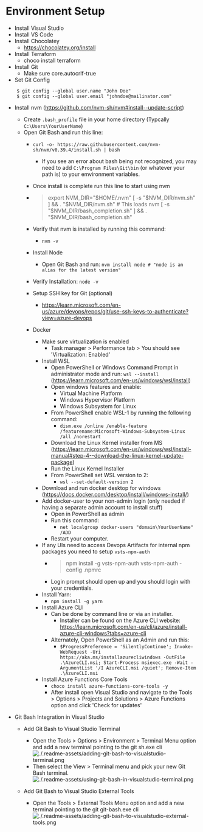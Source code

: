 
# Environment Setup
- Install Visual Studio
- Install VS Code
- Install Chocolatey
    - https://chocolatey.org/install
- Install Terraform
    - choco install terraform
- Install Git
    - Make sure core.autocrlf-true
- Set Git Config
``` shell
    $ git config --global user.name "John Doe"
    $ git config --global user.email "johndoe@mailinator.com"
```
- Install nvm (https://github.com/nvm-sh/nvm#install--update-script)
    - Create ``.bash_profile`` file in your home directory (Typcally `C:\Users\YourUserName`)
    - Open Git Bash and run this line: 
        - `curl -o- https://raw.githubusercontent.com/nvm-sh/nvm/v0.39.4/install.sh | bash`
            - If you see an error about bash being not recognized, you may need to add `C:\Program Files\Git\bin` (or whatever your path is) to your emvironment variables.
        - Once install is complete run this line to start using nvm

        -   >export NVM_DIR="$HOME/.nvm"
            >[ -s "$NVM_DIR/nvm.sh" ] && \. "$NVM_DIR/nvm.sh" # This loads nvm
            >[ -s "$NVM_DIR/bash_completion.sh" ] && \. "$NVM_DIR/bash_completion.sh"

        - Verify that nvm is installed by running this command:
            - `nvm -v`
        - Install Node
            - Open Git Bash and run: `nvm install node # "node is an alias for the latest version"`
        - Verify Installation: `node -v`
        - Setup SSH key for Git (optional)
            - https://learn.microsoft.com/en-us/azure/devops/repos/git/use-ssh-keys-to-authenticate?view=azure-devops
        - Docker
            - Make sure virtualization is enabled
                - Task manager > Performance tab > You should see 'Virtualization: Enabled'
            - Install WSL
                - Open PowerShell or Windows Command Prompt in administrator mode and run: `wsl --install` (https://learn.microsoft.com/en-us/windows/wsl/install)
                - Open windows features and enable:
                    - Virtual Machine Platform
                    - Windows Hypervisor Platform
                    - Windows Subsystem for Linux
                - From PowerShell enable WSL-1 by running the following command:
                    - `dism.exe /online /enable-feature /featurename:Microsoft-Windows-Subsystem-Linux /all /norestart`
                - Download the Linux Kernel installer from MS (https://learn.microsoft.com/en-us/windows/wsl/install-manual#step-4--download-the-linux-kernel-update-package)
                - Run the Linux Kernel Installer
                - From PowerShell set WSL version to 2:
                    - `wsl --set-default-version 2`
            - Download and run docker desktop for windows (https://docs.docker.com/desktop/install/windows-install/)
            - Add docker-user to your non-admin login (only needed if having a separate admin account to install stuff)
                - Open in PowerShell as admin
                - Run this command:
                    - `net localgroup docker-users "domain\YourUserName" /ADD`
                - Restart your computer.
            - If any UIs need to access Devops Artifacts for internal npm packages you need to setup `vsts-npm-auth`
                -   > npm install -g vsts-npm-auth
                    > vsts-npm-auth -config .npmrc
                - Login prompt should open up and you should login with your credentials.
            - Install Yarn:
                - `npm install -g yarn`
            - Install Azure CLI
                - Can be done by command line or via an installer.
                    - Installer can be found on the Azure CLI website: https://learn.microsoft.com/en-us/cli/azure/install-azure-cli-windows?tabs=azure-cli
                - Alternately, Open PowerShell as an Admin and run this:
                    - `$ProgressPreference = 'SilentlyContinue'; Invoke-WebRequest -Uri https://aka.ms/installazurecliwindows -OutFile .\AzureCLI.msi; Start-Process msiexec.exe -Wait -ArgumentList '/I AzureCLI.msi /quiet'; Remove-Item .\AzureCLI.msi`
            - Install Azure Functions Core Tools
                - `choco install azure-functions-core-tools -y`
				- After install open Visual Studio and navigate to the Tools > Options > Projects and Solutions > Azure Functions option and click 'Check for updates'

- Git Bash Integration in Visual Studio
  - Add Git Bash to Visual Studio Terminal
    - Open the Tools > Options > Environment > Terminal Menu option and add a new terminal pointing to the git sh.exe cli
      ![./.readme-assets/adding-git-bash-to-visualstudio-terminal.png](Adding)
    - Then select the View > Terminal menu and pick your new Git Bash terminal.
      ![./.readme-assets/using-git-bash-in-visualstudio-terminal.png](Adding)

  - Add Git Bash to Visual Studio External Tools
    - Open the Tools > External Tools Menu option and add a new terminal pointing to the git git-bash.exe cli
      ![./.readme-assets/adding-git-bash-to-visualstudio-external-tools.png](Adding)

